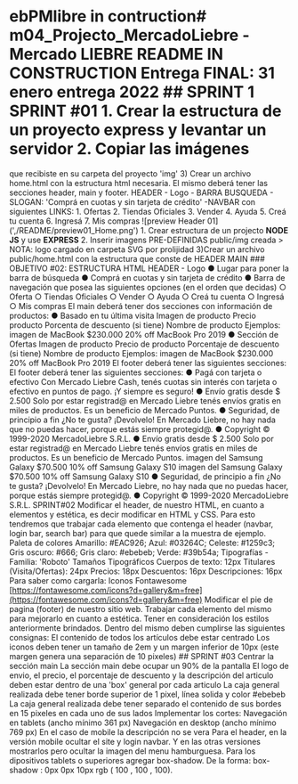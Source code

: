 # ebPMlibre in contruction# m04_Projecto_MercadoLiebre - Mercado LIEBRE **README IN CONSTRUCTION** Entrega FINAL: 31 enero entrega 2022 ## SPRINT 1 SPRINT #01 1. Crear la estructura de un proyecto express y levantar un servidor 2. Copiar las imágenes
que recibiste en su carpeta del proyecto 'img' 3) Crear un archivo home.html con la estructura html necesaria. El mismo deberá tener las secciones header, main y footer. HEADER - Logo - BARRA BUSQUEDA - SLOGAN: 'Comprá en cuotas y sin tarjeta de crédito'
-NAVBAR con siguientes LINKS: 1. Ofertas 2. Tiendas Oficiales 3. Vender 4. Ayuda 5. Creá tu cuenta 6. Ingresá 7. Mis compras ![preview Header 01] (',/README/preview01_Home.png') 1. Crear estructura de un projecto **NODE JS** y use **EXPRESS** 2. Inserir
imagens PRE-DEFINIDAS public/img creada > NOTA: logo cargado en carpeta SVG por prolijidad 3)Crear un archivo public/home.html con la estructura que conste de HEADER MAIN ### OBJETIVO #02: ESTRUCTURA HTML HEADER - Logo ● Lugar para poner la barra de búsqueda
● Comprá en cuotas y sin tarjeta de crédito ● Barra de navegación que posea las siguientes opciones (en el orden que decidas) ○ Oferta ○ Tiendas Oficiales ○ Vender ○ Ayuda ○ Creá tu cuenta ○ Ingresá ○ Mis compras El main deberá tener dos secciones con
información de productos: ● Basado en tu última visita Imagen de producto Precio producto Porcenta de descuento (si tiene) Nombre de producto Ejemplos: imagen de MacBook $230.000 20% off MacBook Pro 2019 ● Sección de Ofertas Imagen de producto Precio
de producto Porcentaje de descuento (si tiene) Nombre de producto Ejemplos: imagen de MacBook $230.000 20% off MacBook Pro 2019 El footer deberá tener las siguientes secciones: El footer deberá tener las siguientes secciones: ● Pagá con tarjeta o efectivo
Con Mercado Liebre Cash, tenés cuotas sin interés con tarjeta o efectivo en puntos de pago. ¡Y siempre es seguro! ● Envío gratis desde $ 2.500 Solo por estar registrad@ en Mercado Liebre tenés envíos gratis en miles de productos. Es un beneficio de Mercado
Puntos. ● Seguridad, de principio a fin ¿No te gusta? ¡Devolvelo! En Mercado Liebre, no hay nada que no puedas hacer, porque estás siempre protegid@. ● Copyright © 1999-2020 MercadoLiebre S.R.L. ● Envío gratis desde $ 2.500 Solo por estar registrad@ en
Mercado Liebre tenés envíos gratis en miles de productos. Es un beneficio de Mercado Puntos. imagen del Samsung Galaxy $70.500 10% off Samsung Galaxy S10 imagen del Samsung Galaxy $70.500 10% off Samsung Galaxy S10 ● Seguridad, de principio a fin ¿No
te gusta? ¡Devolvelo! En Mercado Liebre, no hay nada que no puedas hacer, porque estás siempre protegid@. ● Copyright © 1999-2020 MercadoLiebre S.R.L. SPRINT#02 Modificar el header, de nuestro HTML, en cuanto a elementos y estética, es decir modificar
en HTML y CSS. Para esto tendremos que trabajar cada elemento que contenga el header (navbar, login bar, search bar) para que quede similar a la muestra de ejemplo. Paleta de colores Amarillo: #EAC926; Azul: #03264C; Celeste: #1259c3; Gris oscuro: #666;
Gris claro: #ebebeb; Verde: #39b54a; Tipografías - Familia: 'Roboto' Tamaños Tipográficos Cuerpos de texto: 12px Titulares (Visita/Ofertas): 24px Precios: 18px Descuentos: 16px Descripciones: 16px Para saber como cargarla: Iconos Fontawesome [https://fontawesome.com/icons?d=gallery&m=free](https://fontawesome.com/icons?d=gallery&m=free)
Modificar el pie de pagina (footer) de nuestro sitio web. Trabajar cada elemento del mismo para mejorarlo en cuanto a estética. Tener en consideración los estilos anteriormente brindados. Dentro del mismo deben cumplirse las siguientes consignas: El contenido
de todos los artículos debe estar centrado Los iconos deben tener un tamaño de 2em y un margen inferior de 10px (este margen genera una separación de 10 pixeles) ## SPRINT #03 Centrar la sección main La sección main debe ocupar un 90% de la pantalla El
logo de envio, el precio, el porcentaje de descuento y la descripción del articulo deben estar dentro de una 'box' general por cada articulo La caja general realizada debe tener borde superior de 1 pixel, línea solida y color #ebebeb La caja general
realizada debe tener separado el contenido de sus bordes en 15 pixeles en cada uno de sus lados Implementar los cortes: Navegación en tablets (ancho mínimo 361 px) Navegación en desktop (ancho mínimo 769 px) En el caso de mobile la descripción no se vera
Para el header, en la versión mobile ocultar el site y login navbar. Y en las otras versiones mostrarlos pero ocultar la imagen del menu hamburguesa. Para los dipositivos tablets o superiores agregar box-shadow. De la forma: box-shadow : 0px 0px 10px
rgb ( 100 , 100 , 100).





